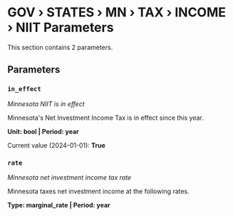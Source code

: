 # GOV › STATES › MN › TAX › INCOME › NIIT Parameters

This section contains 2 parameters.

## Parameters

### `in_effect`
*Minnesota NIIT is in effect*

Minnesota's Net Investment Income Tax is in effect since this year.

**Unit: bool | Period: year**

Current value (2024-01-01): **True**


### `rate`
*Minnesota net investment income tax rate*

Minnesota taxes net investment income at the following rates.

**Type: marginal_rate | Period: year**

